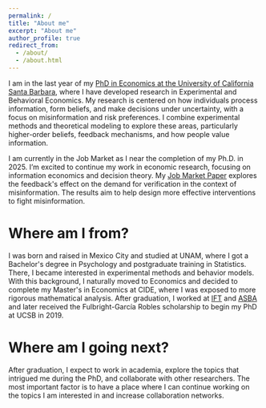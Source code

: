 ```yaml
---
permalink: /
title: "About me"
excerpt: "About me"
author_profile: true
redirect_from: 
  - /about/
  - /about.html
---
```


I am in the last year of my [PhD in Economics at the University of California Santa Barbara](https://econ.ucsb.edu/people/students/dario-trujano-ochoa), where I have developed research in Experimental and Behavioral Economics. 
My research is centered on how individuals process information, form beliefs, and make decisions under uncertainty, with a focus on misinformation and risk preferences. 
I combine experimental methods and theoretical modeling to explore these areas, particularly higher-order beliefs, feedback mechanisms, and how people value information.

I am currently in the Job Market as I near the completion of my Ph.D. in 2025. I’m excited to continue my work in economic research, focusing on information economics and decision theory.
My [Job Market Paper](https://dariotrujanoochoa.github.io/portfolio/2024-10-30-feedbackMisinfo-2/) explores the feedback's effect on the demand for verification in the context of misinformation. The results aim to help design more effective interventions to fight misinformation.

Where am I from?
======

I was born and raised in Mexico City and studied at UNAM, where I got a Bachelor's degree in Psychology and postgraduate training in Statistics. 
There, I became interested in experimental methods and behavior models. With this background, I naturally moved to Economics and decided to complete my Master's in Economics at CIDE, where I was exposed to more rigorous mathematical analysis. 
After graduation, I worked at [IFT](https://www.ift.org.mx/) and [ASBA](https://asbasupervision.org/) and later received the Fulbright-García Robles scholarship to begin my PhD at UCSB in 2019. 


Where am I going next?
======

After graduation, I expect to work in academia, explore the topics that intrigued me during the PhD, and collaborate with other researchers. 
The most important factor is to have a place where I can continue working on the topics I am interested in and increase collaboration networks. 




